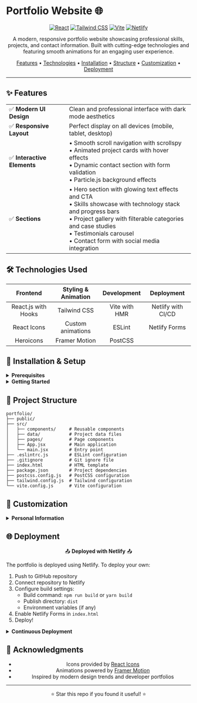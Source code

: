 # Portfolio Website 🌐

<div align="center">
  
[![React](https://img.shields.io/badge/React-20232A?style=for-the-badge&logo=react&logoColor=61DAFB)](https://reactjs.org/)
[![Tailwind CSS](https://img.shields.io/badge/Tailwind_CSS-38B2AC?style=for-the-badge&logo=tailwind-css&logoColor=white)](https://tailwindcss.com/)
[![Vite](https://img.shields.io/badge/Vite-B73BFE?style=for-the-badge&logo=vite&logoColor=FFD62E)](https://vitejs.dev/)
[![Netlify](https://img.shields.io/badge/Netlify-00C7B7?style=for-the-badge&logo=netlify&logoColor=white)](https://www.netlify.com/)

</div>

<p align="center">A modern, responsive portfolio website showcasing professional skills, projects, and contact information. Built with cutting-edge technologies and featuring smooth animations for an engaging user experience.</p>

<div align="center">

[Features](#-features) •
[Technologies](#%EF%B8%8F-technologies-used) •
[Installation](#-installation--setup) •
[Structure](#-project-structure) •
[Customization](#-customization) •
[Deployment](#-deployment)

</div>

---

## ✨ Features

<table>
  <tr>
    <td>✅ <b>Modern UI Design</b></td>
    <td>Clean and professional interface with dark mode aesthetics</td>
  </tr>
  <tr>
    <td>✅ <b>Responsive Layout</b></td>
    <td>Perfect display on all devices (mobile, tablet, desktop)</td>
  </tr>
  <tr>
    <td>✅ <b>Interactive Elements</b></td>
    <td>
      • Smooth scroll navigation with scrollspy<br>
      • Animated project cards with hover effects<br>
      • Dynamic contact section with form validation<br>
      • Particle.js background effects
    </td>
  </tr>
  <tr>
    <td>✅ <b>Sections</b></td>
    <td>
      • Hero section with glowing text effects and CTA<br>
      • Skills showcase with technology stack and progress bars<br>
      • Project gallery with filterable categories and case studies<br>
      • Testimonials carousel<br>
      • Contact form with social media integration
    </td>
  </tr>
</table>

## 🛠️ Technologies Used

<div align="center">

| Frontend | Styling & Animation | Development | Deployment |
|:--------:|:------------------:|:-----------:|:----------:|
| React.js with Hooks | Tailwind CSS | Vite with HMR | Netlify with CI/CD |
| React Icons | Custom animations | ESLint | Netlify Forms |
| Heroicons | Framer Motion | PostCSS | |

</div>

## 🚀 Installation & Setup

<details>
<summary><b>Prerequisites</b></summary>
<br>
  
- Node.js (v16+)
- npm or yarn
</details>

<details>
<summary><b>Getting Started</b></summary>
<br>

1. Clone the repository:
   ```bash
   git clone https://github.com/Rida-Lad/portfolio.git
   cd portfolio
   ```

2. Install dependencies:
   ```bash
   npm install
   # or
   yarn install
   ```

3. Run development server:
   ```bash
   npm run dev
   # or
   yarn dev
   ```

4. Open your browser:
   ```
   http://localhost:5173
   ```
</details>

## 📁 Project Structure

```
portfolio/
├── public/
├── src/
│   ├── components/     # Reusable components
│   ├── data/           # Project data files
│   ├── pages/          # Page components
│   ├── App.jsx         # Main application
│   └── main.jsx        # Entry point
├── .eslintrc.js        # ESLint configuration
├── .gitignore          # Git ignore file
├── index.html          # HTML template
├── package.json        # Project dependencies
├── postcss.config.js   # PostCSS configuration
├── tailwind.config.js  # Tailwind configuration
└── vite.config.js      # Vite configuration
```

## 🎨 Customization

<details>
<summary><b>Personal Information</b></summary>
<br>
To personalize the portfolio with your own information:

1. Update project data in `/src/data/projects.js`:
   ```javascript
   export const projects = [
     {
       id: 1,
       title: "Project Name",
       description: "Project description goes here...",
       technologies: ["React", "Node.js", "MongoDB"],
       image: "/assets/images/project1.jpg",
       demoLink: "https://project-demo.com",
       githubLink: "https://github.com/yourusername/project",
       featured: true,
       category: "web",
     },
     // Add more projects...
   ];
   ```


2. Replace social links in `/src/components/sections/ContactSection.jsx`
</details>

## 🌐 Deployment

<div align="center">
  
📤 **Deployed with Netlify** 📤

</div>

The portfolio is deployed using Netlify. To deploy your own:

1. Push to GitHub repository
2. Connect repository to Netlify
3. Configure build settings:
   - Build command: `npm run build` or `yarn build`
   - Publish directory: `dist`
   - Environment variables (if any)
4. Enable Netlify Forms in `index.html`
5. Deploy!

<details>
<summary><b>Continuous Deployment</b></summary>
<br>

Enable automatic deployments by configuring Netlify to:
- Deploy preview branches
- Auto-publish on merge to main branch
- Run build checks before deployment
</details>



## 🙏 Acknowledgments

<div align="center">
  
- Icons provided by [React Icons](https://react-icons.github.io/react-icons/)
- Animations powered by [Framer Motion](https://www.framer.com/motion/)
- Inspired by modern design trends and developer portfolios

</div>

---

<div align="center">
  <p>⭐ Star this repo if you found it useful! ⭐</p>
</div>
